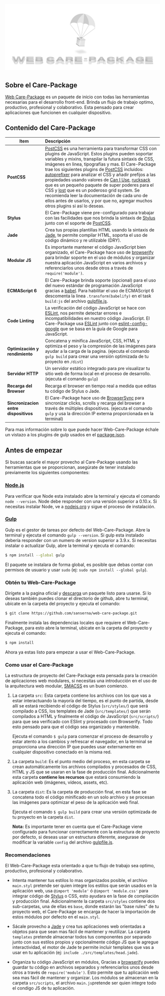# [![web care-package][logo]](https://github.com/sanserna/web-care-package/archive/master.zip)

[logo]: https://raw.githubusercontent.com/sanserna/web-care-package/master/build/res/logo.jpg

## Sobre el Care-Package

[Web Care-Package](https://github.com/sanserna/web-care-package) es un paquete de inicio con todas las herramientas necesarias para el desarrollo front-end. Brinda un flujo de trabajo optimo, productivo, profesional y colaborativo. Esta pensado para crear aplicaciones que funcionen en cualquier dispositivo.

## Contenido del Care-Package

| Item  | Descripción |
---|:---
| **PostCSS** | [PostCSS](https://github.com/postcss/postcss) es una herramienta para transformar CSS con plugins de JavaScript. Estos plugins pueden soportar variables y mixins, transpilar la futura sintaxis de CSS, imágenes en linea, tipografías y mas. El Care-Package trae los siguientes plugins de [PostCSS](https://github.com/postcss/postcss) incluidos: [autoprefixer](https://github.com/postcss/autoprefixer) para analizar el CSS y añadir prefijos a las propiedades usando valores de [Can I Use](http://caniuse.com/), [rucksack](https://simplaio.github.io/rucksack/) que es un pequeño paquete de super poderes para el CSS y [lost](https://github.com/peterramsing/lost) que es un poderoso grid system. Se recomienda leer la documentación de cada uno de ellos antes de usarlos, y por que no, agregar muchos otros plugins si así lo deseas. |
| **Stylus** | El Care-Package viene pre-configurado para trabajar con las facilidades que nos brinda la sintaxis de [Stylus](http://stylus-lang.com/) junto con el soporte de [PostCSS](https://github.com/postcss/postcss). |
| **Jade** | Crea tus propias plantillas HTML usando la sintaxis de [Jade](http://jade-lang.com/), te permite compilar HTML, soporta el uso de código dinámico y re utilizable (DRY). |
| **Modular JS** | Es importante mantener el código JavaScript bien organizado, el Care-Package hace uso de [browserify](http://browserify.org/) para brindar soporte en el uso de módulos y organizar nuestra aplicación JavaScript en varios archivos y referenciarlos unos desde otros a través de `require('module')`. |
| **ECMAScript 6** | El Care-Package brinda soporte (opcional) para el uso del nuevo estándar de programación JavaScript gracias a [babel](https://babeljs.io/). Para habilitar el uso de ECMAScript 6 descomenta la linea `.transform(babelify)` en el task `build:js` del archivo [gulpfile.js](https://github.com/sanserna/web-care-package/blob/master/gulpfile.js).
| **Code Linting** | La verificación del código JavaScript se hace con [ESLint](http://eslint.org/), nos permite detectar errores e incompatibilidades en nuestro código JavaScript. El Care-Package usa [ESLint](http://eslint.org/) junto con [eslint-config-google](https://github.com/google/eslint-config-google) que se basa en la guía de Google para JavaScript.
| **Optimización y rendimiento** | Concatena y minifica JavaScript, CSS, HTML y optimiza el peso y la compresión de las imágenes para ayudar a la carga de la pagina. (ejecuta el comando `gulp build` para crear una versión optimizada de tu proyecto en `/dist`)
| **Servidor HTTP** | Un servidor estático integrado para pre visualizar tu sitio web de forma local en el proceso de desarrollo. (ejecuta el comando `gulp`) |
| **Recarga del Browser** | Recarga el browser en tiempo real a medida que editas tu código de Stylus o Jade. |
| **Sincronizacion entre dispositivos** | El Care-Package hace uso de [BrowserSync](https://browsersync.io/) para sincronizar clicks, scrolls y recarga del browser a través de múltiples dispositivos. (ejecuta el comando `gulp` y usa la dirección IP externa proporcionada en la terminal) |

Para mas información sobre lo que puede hacer Web-Care-Package échale un vistazo a los plugins de gulp usados en el [package.json](https://github.com/sanserna/web-care-package/blob/master/package.json).

## Antes de empezar

Si buscas sacarle el mayor provecho al Care-Package usando las herramientas que se proporcionan, asegúrate de tener instalado previamente los siguientes componentes:

### [Node.js](https://nodejs.org)

Para verificar que Node esta instalado abre la terminal y ejecuta el comando `node --version`. Node debe responder con una versión superior a 0.10.x. Si necesitas instalar Node, ve a [nodejs.org](https://nodejs.org) y sigue el proceso de instalación.

### [Gulp](http://gulpjs.com/)

Gulp es el gestor de tareas por defecto del Web-Care-Package. Abre la terminal y ejecuta el comando `gulp --version`. Si gulp esta instalado debería responder con un numero de version superior a 3.9.x. Si necesitas instalar o actualizar Gulp, abre la terminal y ejecuta el comando:

```sh
$ npm install --global gulp
```

El paquete se instalara de forma global, es posible que debas contar con permisos de usuario y usar `sudo` (ej: `sudo npm install --global gulp`).

### Obtén tu Web-Care-Package
Dirígete a la pagina oficial y [descarga](https://github.com/sanserna/web-care-package/archive/master.zip) un paquete listo para usarse. Si lo deseas también puedes clonar el directorio de github, abre tu terminal, ubícate en la carpeta del proyecto y ejecuta el comando:

```sh
$ git clone https://github.com/sanserna/web-care-package.git
```

Finalmente instala las dependencias locales que requiere el Web-Care-Package, para esto abre la terminal, ubícate en la carpeta del proyecto y ejecuta el comando:

```sh
$ npm install
```

Ahora ya estas listo para empezar a usar el Web-Care-Package.

### Como usar el Care-Package

La estructura de proyecto del Care-Package esta pensada para la creación de aplicaciones web modulares, si necesitas una introducción en el uso de la arquitectura web modular, [SMACSS](https://smacss.com/) es un buen comienzo.

1. La carpeta `src`: Esta carpeta contiene los archivos con los que vas a estar interactuando la mayoría del tiempo, es el punto de partida, desde allí se estará recibiendo el código de Stylus (`src/styles/`) que será compilado a CSS, los templates de Jade (`src/templates/`) que serán compilados a HTML y finalmente el código de JavaScript (`src/scripts/`) para que sea verificado con ESlint y procesado con Browserify. Todo esto pensado para que el código sea organizado y mantenible.

	Ejecuta el comando `$ gulp` para comenzar el proceso de desarrollo y estar atento a los cambios y refrescar el navegador, en la terminal se proporciona una dirección IP que puedes usar externamente en cualquier dispositivo conectado en la misma red.

2. La carpeta `build`: Es el punto medio del proceso, en esta carpeta se crean automáticamente los archivos compilados y procesados de CSS, HTML y JS que se usaran en la fase de producción final. Adicionalmente esta carpeta **contiene los recursos** que estará consumiendo la aplicación web (imágenes, vídeos, assets, etc).


3. La carpeta `dist`: Es la carpeta de producción final, en esta fase se concatena todo el código minificado en un solo archivo y se procesan las imágenes para optimizar el peso de la aplicación web final.

	Ejecuta el comando `$ gulp build` para crear una versión optimizada de tu proyecto en la carpeta `dist`.

	**Nota:** Es importante tener en cuenta que el Care-Package viene configurado para funcionar correctamente con la estructura de proyecto por defecto, si deseas usar un estructura diferente, asegurase de modificar la variable `config` del archivo [gulpfile.js](https://github.com/sanserna/web-care-package/blob/master/gulpfile.js).
	
### Recomendaciones

El Web-Care-Package esta orientado a que tu flujo de trabajo sea optimo, productivo, profesional y colaborativo.

- Intenta mantener tus estilos lo mas organizados posible, el archivo `main.styl` pretende ser quien integre los estilos que serán usados en la aplicación web, usa `@import 'module'` ó `@import 'module.css'` para integrar código de [Stylus](http://stylus-lang.com/) o CSS, esto ayudara en la fase de compilación y producción final. Adicionalmente la carpeta `src/styles` contiene dos sub-carpetas, una de ellas es `base`, donde estarán las "base rules"  de tu proyecto web, el Care-Package se encarga de hacer la importación de estos módulos por defecto en el `main.styl`.

- Sácale provecho a [Jade](http://jade-lang.com/) y crea tus aplicaciones web orientadas a objetos para que sean mas fácil de mantener y reutilizar. La carpeta `templates` pretende almacenar todos tus componentes por separado junto con sus estilos propios y opcionalmente código JS que le agregue interactividad, el motor de Jade te permite incluir templates que vas a usar en tu aplicación (ej: `include ./src/templates/head.jade`).

- Organiza tu código JavaScript en módulos, Gracias a [browserify](http://browserify.org/) puedes guardar tu código en archivos separados y referenciarlos unos desde otros a través de `require('module')`. Esto permite que tu aplicación web sea mas fácil de mantener y organizar. Los módulos se almacenan en la carpeta `src/scripts`, el archivo `main.js`pretende ser quien integre todo el condigo JS de tu aplicación.